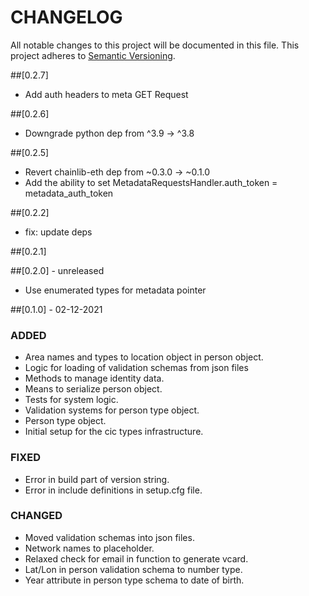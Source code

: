 # CHANGELOG

All notable changes to this project will be documented in this file.
This project adheres to [Semantic Versioning](https://semver.org/spec/v2.0.0.html).

##[0.2.7]

- Add auth headers to meta GET Request

##[0.2.6]

- Downgrade python dep from ^3.9 -> ^3.8

##[0.2.5]

- Revert chainlib-eth dep from ~0.3.0 -> ~0.1.0
- Add the ability to set MetadataRequestsHandler.auth_token = metadata_auth_token

##[0.2.2]

- fix: update deps

##[0.2.1]

##[0.2.0] - unreleased

- Use enumerated types for metadata pointer

##[0.1.0] - 02-12-2021

### ADDED

- Area names and types to location object in person object.
- Logic for loading of validation schemas from json files
- Methods to manage identity data.
- Means to serialize person object.
- Tests for system logic.
- Validation systems for person type object.
- Person type object.
- Initial setup for the cic types infrastructure.

### FIXED

- Error in build part of version string.
- Error in include definitions in setup.cfg file.

### CHANGED

- Moved validation schemas into json files.
- Network names to placeholder.
- Relaxed check for email in function to generate vcard.
- Lat/Lon in person validation schema to number type.
- Year attribute in person type schema to date of birth.
